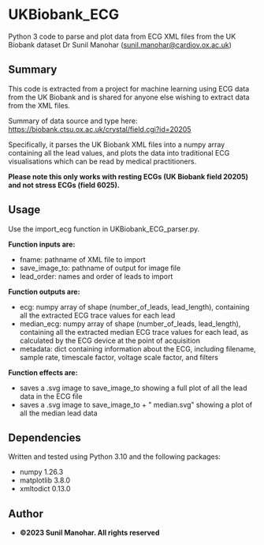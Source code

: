 # UKBiobank_ECG
Python 3 code to parse and plot data from ECG XML files from the UK Biobank dataset
Dr Sunil Manohar (sunil.manohar@cardiov.ox.ac.uk)

## Summary
This code is extracted from a project for machine learning using ECG data from the UK Biobank and is shared for anyone else wishing to extract data from the XML files.

Summary of data source and type here: https://biobank.ctsu.ox.ac.uk/crystal/field.cgi?id=20205

Specifically, it parses the UK Biobank XML files into a numpy array containing all the lead values, and plots the data into traditional ECG visualisations which can be read by medical practitioners.

**Please note this only works with resting ECGs (UK Biobank field 20205) and not stress ECGs (field 6025).**

## Usage

Use the import_ecg function in UKBiobank_ECG_parser.py.

**Function inputs are:**
- fname: pathname of XML file to import
- save_image_to: pathname of output for image file
- lead_order: names and order of leads to import

**Function outputs are:**
- ecg: numpy array of shape (number_of_leads, lead_length), containing all the extracted ECG trace values for each lead
- median_ecg: numpy array of shape (number_of_leads, lead_length), containing all the extracted median ECG trace values for each lead, as calculated by the ECG device at the point of acquisition
- metadata: dict containing information about the ECG, including filename, sample rate, timescale factor, voltage scale factor, and filters

**Function effects are:**
- saves a .svg image to save_image_to showing a full plot of all the lead data in the ECG file
- saves a .svg image to save_image_to + " median.svg" showing a plot of all the median lead data

## Dependencies

Written and tested using Python 3.10 and the following packages:
- numpy 1.26.3
- matplotlib 3.8.0
- xmltodict 0.13.0

## Author
- <b>©2023 Sunil Manohar. All rights reserved</b>
